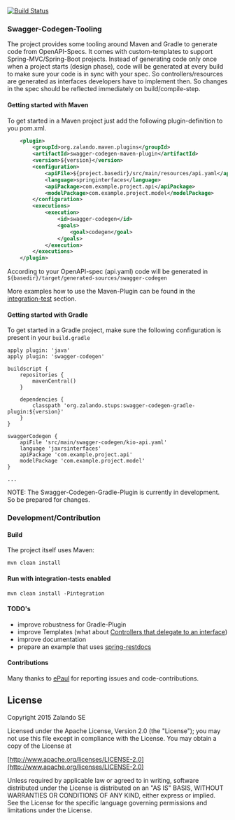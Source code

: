 [![Build Status](https://travis-ci.org/zalando-stups/swagger-codegen-tooling.svg?branch=master)](https://travis-ci.org/zalando-stups/swagger-codegen-tooling)

### Swagger-Codegen-Tooling

The project provides some tooling around Maven and Gradle to generate code from OpenAPI-Specs. It comes with custom-templates to support Spring-MVC/Spring-Boot projects. Instead of generating code only once when a project starts (design phase), code will be generated at every build to make sure your code is in sync with
your spec. So controllers/resources are generated as interfaces developers have to implement then. So changes
in the spec should be reflected immediately on build/compile-step.

#### Getting started with Maven

To get started in a Maven project just add the following plugin-definition to you pom.xml.

```xml
    <plugin>
        <groupId>org.zalando.maven.plugins</groupId>
        <artifactId>swagger-codegen-maven-plugin</artifactId>
        <version>${version}</version>
        <configuration>
            <apiFile>${project.basedir}/src/main/resources/api.yaml</apiFile>
            <language>springinterfaces</language>
            <apiPackage>com.example.project.api</apiPackage>
            <modelPackage>com.example.project.model</modelPackage>
        </configuration>
        <executions>
            <execution>
                <id>swagger-codegen</id>
                <goals>
                    <goal>codegen</goal>
                </goals>
            </execution>
        </executions>
    </plugin>
```

According to your OpenAPI-spec (api.yaml) code will be generated in `${basedir}/target/generated-sources/swagger-codegen`

More examples how to use the Maven-Plugin can be found in the [integration-test](https://github.com/zalando-stups/swagger-codegen-tooling/tree/master/swagger-codegen-maven-plugin/src/it) section.

#### Getting started with Gradle

To get started in a Gradle project, make sure the following configuration is present in your `build.gradle`

```
apply plugin: 'java'
apply plugin: 'swagger-codegen'

buildscript {
    repositories {
        mavenCentral()
    }

    dependencies {
        classpath 'org.zalando.stups:swagger-codegen-gradle-plugin:${version}'
    }
}

swaggerCodegen {
    apiFile 'src/main/swagger-codegen/kio-api.yaml'
    language 'jaxrsinterfaces'
    apiPackage 'com.example.project.api'
    modelPackage 'com.example.project.model'
}

...
```

NOTE: The Swagger-Codegen-Gradle-Plugin is currently in development. So be prepared for changes.


### Development/Contribution


#### Build

The project itself uses Maven:

    mvn clean install

#### Run with integration-tests enabled

    mvn clean install -Pintegration

#### TODO's

* improve robustness for Gradle-Plugin
* improve Templates (what about [Controllers that delegate to an interface](https://github.com/zalando-stups/swagger-codegen-tooling/issues/32))
* improve documentation
* prepare an example that uses [spring-restdocs](https://projects.spring.io/spring-restdocs)


#### Contributions

Many thanks to [ePaul](https://github.com/ePaul) for reporting issues and code-contributions.

## License

Copyright 2015 Zalando SE

Licensed under the Apache License, Version 2.0 (the "License");
you may not use this file except in compliance with the License.
You may obtain a copy of the License at

   [http://www.apache.org/licenses/LICENSE-2.0](http://www.apache.org/licenses/LICENSE-2.0)

Unless required by applicable law or agreed to in writing, software
distributed under the License is distributed on an "AS IS" BASIS,
WITHOUT WARRANTIES OR CONDITIONS OF ANY KIND, either express or implied.
See the License for the specific language governing permissions and
limitations under the License.

